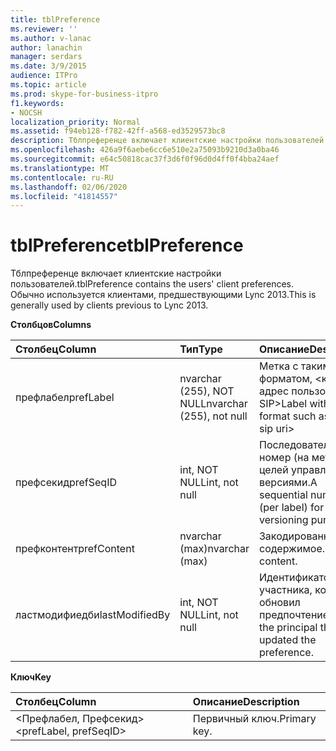 ```yaml
---
title: tblPreference
ms.reviewer: ''
ms.author: v-lanac
author: lanachin
manager: serdars
ms.date: 3/9/2015
audience: ITPro
ms.topic: article
ms.prod: skype-for-business-itpro
f1.keywords:
- NOCSH
localization_priority: Normal
ms.assetid: f94eb128-f782-42ff-a568-ed3529573bc8
description: Тблпреференце включает клиентские настройки пользователей. Обычно используется клиентами, предшествующими Lync 2013.
ms.openlocfilehash: 426a9f6aebe6cc6e510e2a75093b9210d3a0ba46
ms.sourcegitcommit: e64c50818cac37f3d6f0f96d0d4ff0f4bba24aef
ms.translationtype: MT
ms.contentlocale: ru-RU
ms.lasthandoff: 02/06/2020
ms.locfileid: "41814557"
---
```

# <a name="tblpreference"></a><span data-ttu-id="00cdc-104">tblPreference</span><span class="sxs-lookup"><span data-stu-id="00cdc-104">tblPreference</span></span>

<span data-ttu-id="00cdc-105">Тблпреференце включает клиентские настройки пользователей.</span><span class="sxs-lookup"><span data-stu-id="00cdc-105">tblPreference contains the users' client preferences.</span></span> <span data-ttu-id="00cdc-106">Обычно используется клиентами, предшествующими Lync 2013.</span><span class="sxs-lookup"><span data-stu-id="00cdc-106">This is generally used by clients previous to Lync 2013.</span></span>

<span data-ttu-id="00cdc-107">**Столбцов**</span><span class="sxs-lookup"><span data-stu-id="00cdc-107">**Columns**</span></span>


| <span data-ttu-id="00cdc-108">**Столбец**</span><span class="sxs-lookup"><span data-stu-id="00cdc-108">**Column**</span></span>            | <span data-ttu-id="00cdc-109">**Тип**</span><span class="sxs-lookup"><span data-stu-id="00cdc-109">**Type**</span></span>                        | <span data-ttu-id="00cdc-110">**Описание**</span><span class="sxs-lookup"><span data-stu-id="00cdc-110">**Description**</span></span>                                                 |
|:----------------------|:--------------------------------|:----------------------------------------------------------------|
| <span data-ttu-id="00cdc-111">префлабел</span><span class="sxs-lookup"><span data-stu-id="00cdc-111">prefLabel</span></span>  <br/>      | <span data-ttu-id="00cdc-112">nvarchar (255), NOT NULL</span><span class="sxs-lookup"><span data-stu-id="00cdc-112">nvarchar (255), not null</span></span>  <br/> | <span data-ttu-id="00cdc-113">Метка с таким же форматом, \<как URL-адрес пользователя SIP\></span><span class="sxs-lookup"><span data-stu-id="00cdc-113">Label with a format such as: \<user sip uri\></span></span>                   |
| <span data-ttu-id="00cdc-114">префсекид</span><span class="sxs-lookup"><span data-stu-id="00cdc-114">prefSeqID</span></span>  <br/>      | <span data-ttu-id="00cdc-115">int, NOT NULL</span><span class="sxs-lookup"><span data-stu-id="00cdc-115">int, not null</span></span>  <br/>            | <span data-ttu-id="00cdc-116">Последовательный номер (на метку) для целей управления версиями.</span><span class="sxs-lookup"><span data-stu-id="00cdc-116">A sequential number (per label) for versioning purposes.</span></span>  <br/> |
| <span data-ttu-id="00cdc-117">префконтент</span><span class="sxs-lookup"><span data-stu-id="00cdc-117">prefContent</span></span>  <br/>    | <span data-ttu-id="00cdc-118">nvarchar (max)</span><span class="sxs-lookup"><span data-stu-id="00cdc-118">nvarchar (max)</span></span>  <br/>           | <span data-ttu-id="00cdc-119">Закодированное содержимое.</span><span class="sxs-lookup"><span data-stu-id="00cdc-119">Encoded content.</span></span>  <br/>                                         |
| <span data-ttu-id="00cdc-120">ластмодифиедби</span><span class="sxs-lookup"><span data-stu-id="00cdc-120">lastModifiedBy</span></span>  <br/> | <span data-ttu-id="00cdc-121">int, NOT NULL</span><span class="sxs-lookup"><span data-stu-id="00cdc-121">int, not null</span></span>  <br/>            | <span data-ttu-id="00cdc-122">Идентификатор участника, который обновил предпочтение.</span><span class="sxs-lookup"><span data-stu-id="00cdc-122">ID of the principal that updated the preference.</span></span>  <br/>         |

<span data-ttu-id="00cdc-123">**Ключ**</span><span class="sxs-lookup"><span data-stu-id="00cdc-123">**Key**</span></span>

|<span data-ttu-id="00cdc-124">**Столбец**</span><span class="sxs-lookup"><span data-stu-id="00cdc-124">**Column**</span></span>|<span data-ttu-id="00cdc-125">**Описание**</span><span class="sxs-lookup"><span data-stu-id="00cdc-125">**Description**</span></span>|
|:-----|:-----|
|<span data-ttu-id="00cdc-126">\<Префлабел, Префсекид\></span><span class="sxs-lookup"><span data-stu-id="00cdc-126">\<prefLabel, prefSeqID\></span></span>  <br/> |<span data-ttu-id="00cdc-127">Первичный ключ.</span><span class="sxs-lookup"><span data-stu-id="00cdc-127">Primary key.</span></span>  <br/> |


